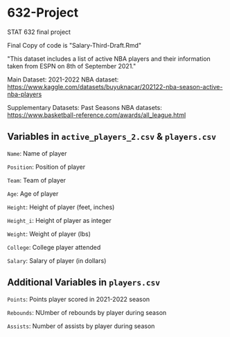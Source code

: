 # 632-Project
STAT 632 final project

Final Copy of code is "Salary-Third-Draft.Rmd"

"This dataset includes a list of active NBA players and their information taken from ESPN on 8th of September 2021."

Main Dataset: 2021-2022 NBA dataset: https://www.kaggle.com/datasets/buyuknacar/202122-nba-season-active-nba-players

Supplementary Datasets: Past Seasons NBA datasets: https://www.basketball-reference.com/awards/all_league.html

## Variables in `active_players_2.csv` & `players.csv`

`Name`: Name of player

`Position`: Position of player

`Team`: Team of player

`Age`: Age of player

`Height`: Height of player (feet, inches)

`Height_i`: Height of player as integer

`Weight`: Weight of player (lbs)

`College`: College player attended

`Salary`: Salary of player (in dollars)

## Additional Variables in `players.csv`

`Points`: Points player scored in 2021-2022 season

`Rebounds`: NUmber of rebounds by player during season

`Assists`: Number of assists by player during season
